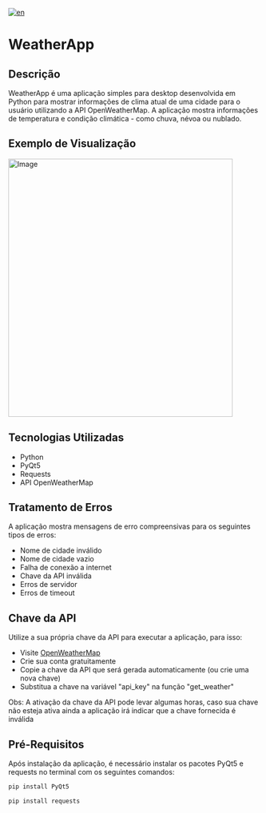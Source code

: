 [![en](https://img.shields.io/badge/lang-en-red.svg)](https://github.com/LimaFelipeGS/WeatherApp/blob/main/README.en.md)

# WeatherApp

## Descrição
WeatherApp é uma aplicação simples para desktop desenvolvida em Python para mostrar informações de clima atual de uma cidade para o usuário utilizando a API OpenWeatherMap. A aplicação mostra informações de temperatura e condição climática - como chuva, névoa ou nublado. 

## Exemplo de Visualização
<img width="449" height="517" alt="Image" src="https://github.com/user-attachments/assets/b81630b3-9d4a-4965-808b-65052fa14e76" />

## Tecnologias Utilizadas

- Python
- PyQt5
- Requests
- API OpenWeatherMap

## Tratamento de Erros

A aplicação mostra mensagens de erro compreensivas para os seguintes tipos de erros:

- Nome de cidade inválido
- Nome de cidade vazio
- Falha de conexão a internet
- Chave da API inválida
- Erros de servidor
- Erros de timeout

## Chave da API

Utilize a sua própria chave da API para executar a aplicação, para isso:
- Visite [OpenWeatherMap](https://openweathermap.org/)
- Crie sua conta gratuitamente
- Copie a chave da API que será gerada automaticamente (ou crie uma nova chave)
- Substitua a chave na variável "api_key" na função "get_weather"

Obs: A ativação da chave da API pode levar algumas horas, caso sua chave não esteja ativa ainda a aplicação irá indicar que a chave fornecida é inválida

## Pré-Requisitos

Após instalação da aplicação, é necessário instalar os pacotes PyQt5 e requests no terminal com os seguintes comandos:

```bash
pip install PyQt5
```

```bash
pip install requests
```
